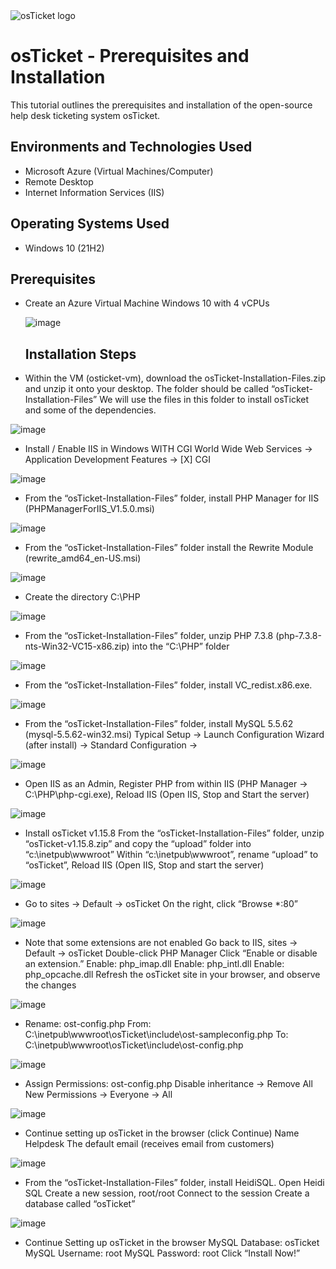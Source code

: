 
<img src="https://i.imgur.com/Clzj7Xs.png" alt="osTicket logo"/>
</p>

<h1>osTicket - Prerequisites and Installation</h1>
This tutorial outlines the prerequisites and installation of the open-source help desk ticketing system osTicket.<br />






<h2>Environments and Technologies Used</h2>

- Microsoft Azure (Virtual Machines/Computer)
- Remote Desktop
- Internet Information Services (IIS)

<h2>Operating Systems Used </h2>

- Windows 10</b> (21H2)

<h2>Prerequisites</h2>

- Create an Azure Virtual Machine Windows 10 with  4 vCPUs

  ![image](https://github.com/user-attachments/assets/4e04513f-a178-42ef-9e4e-874a6bbdcfbd)


  <h2>Installation Steps</h2>



- Within the VM (osticket-vm), download the osTicket-Installation-Files.zip and unzip it onto your desktop. The folder should be called “osTicket-Installation-Files”
We will use the files in this folder to install osTicket and some of the dependencies.

![image](https://github.com/user-attachments/assets/214d44e7-4504-41f7-b196-e199cc18ffb6)

- Install / Enable IIS in Windows WITH CGI
World Wide Web Services -> Application Development Features -> [X] CGI

![image](https://github.com/user-attachments/assets/97255c0f-f641-4ecd-8aac-7e3887dfeb28)


- From the “osTicket-Installation-Files” folder, install PHP Manager for IIS (PHPManagerForIIS_V1.5.0.msi)

![image](https://github.com/user-attachments/assets/cfd7b4bf-6bca-447d-ba97-d0034cebeb5a)
 

- From the “osTicket-Installation-Files” folder install the Rewrite Module (rewrite_amd64_en-US.msi)

![image](https://github.com/user-attachments/assets/991e434d-f194-41c4-b197-80a1f5157c0c)

- Create the directory C:\PHP

![image](https://github.com/user-attachments/assets/995b0836-1e16-4653-80c8-24c801ff77db)


- From the “osTicket-Installation-Files” folder, unzip PHP 7.3.8 (php-7.3.8-nts-Win32-VC15-x86.zip) into the “C:\PHP” folder

![image](https://github.com/user-attachments/assets/2aefde21-0aad-4b84-93e8-bd489882c675)


- From the “osTicket-Installation-Files” folder, install VC_redist.x86.exe.

![image](https://github.com/user-attachments/assets/5cb63d1e-548a-4eae-a0b5-fd22fb04415a)


- From the “osTicket-Installation-Files” folder, install MySQL 5.5.62 (mysql-5.5.62-win32.msi)
Typical Setup ->
Launch Configuration Wizard (after install) ->
Standard Configuration ->

![image](https://github.com/user-attachments/assets/fadcf814-f751-4f32-9a00-bc6f7c733086)


- Open IIS as an Admin, Register PHP from within IIS (PHP Manager -> C:\PHP\php-cgi.exe), Reload IIS (Open IIS, Stop and Start the server)

![image](https://github.com/user-attachments/assets/f450d093-54d5-4b9a-9396-cbf51c92a3b4)

- Install osTicket v1.15.8
From the “osTicket-Installation-Files” folder, unzip “osTicket-v1.15.8.zip” and copy the “upload” folder into “c:\inetpub\wwwroot”
Within “c:\inetpub\wwwroot”, rename “upload” to “osTicket”, Reload IIS (Open IIS, Stop and start the server)

![image](https://github.com/user-attachments/assets/36758585-0be4-4413-a801-852d04ec9ce6)


- Go to sites -> Default -> osTicket
On the right, click “Browse *:80”

![image](https://github.com/user-attachments/assets/34cce359-2a23-4cde-a3d8-523c1628656d)


- Note that some extensions are not enabled
Go back to IIS, sites -> Default -> osTicket
Double-click PHP Manager
Click “Enable or disable an extension.”
Enable: php_imap.dll
Enable: php_intl.dll
Enable: php_opcache.dll
Refresh the osTicket site in your browser, and observe the changes

![image](https://github.com/user-attachments/assets/77436053-e02c-44c6-a6e3-ccbbe53af432)


- Rename: ost-config.php
From: C:\inetpub\wwwroot\osTicket\include\ost-sampleconfig.php
To: C:\inetpub\wwwroot\osTicket\include\ost-config.php

![image](https://github.com/user-attachments/assets/a27de6f3-aa3e-4f87-a311-7ac70be74e50)


- Assign Permissions: ost-config.php
Disable inheritance -> Remove All
New Permissions -> Everyone -> All

![image](https://github.com/user-attachments/assets/1b039ec3-294b-4cfa-bf0b-15064890fc50)


- Continue setting up osTicket in the browser (click Continue)
Name Helpdesk
The default email (receives email from customers)

![image](https://github.com/user-attachments/assets/002c2bfa-3ccd-455b-a1c9-6a4e65dcc12a)


- From the “osTicket-Installation-Files” folder, install HeidiSQL.
Open Heidi SQL
Create a new session, root/root
Connect to the session
Create a database called “osTicket”

![image](https://github.com/user-attachments/assets/244b9ccc-4a97-41e3-b3b2-63ee3480bd36)



- Continue Setting up osTicket in the browser
MySQL Database: osTicket
MySQL Username: root
MySQL Password: root
Click “Install Now!”









  










